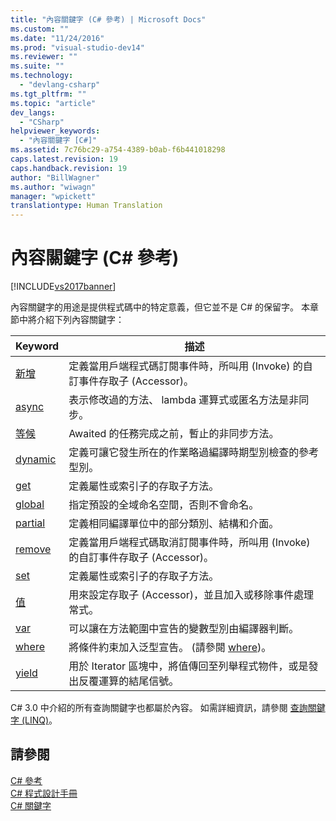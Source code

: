 ```yaml
---
title: "內容關鍵字 (C# 參考) | Microsoft Docs"
ms.custom: ""
ms.date: "11/24/2016"
ms.prod: "visual-studio-dev14"
ms.reviewer: ""
ms.suite: ""
ms.technology: 
  - "devlang-csharp"
ms.tgt_pltfrm: ""
ms.topic: "article"
dev_langs: 
  - "CSharp"
helpviewer_keywords: 
  - "內容關鍵字 [C#]"
ms.assetid: 7c76bc29-a754-4389-b0ab-f6b441018298
caps.latest.revision: 19
caps.handback.revision: 19
author: "BillWagner"
ms.author: "wiwagn"
manager: "wpickett"
translationtype: Human Translation
---
```

# 內容關鍵字 (C# 參考)
[!INCLUDE[vs2017banner](../../../csharp/includes/vs2017banner.md)]

內容關鍵字的用途是提供程式碼中的特定意義，但它並不是 C\# 的保留字。  本章節中將介紹下列內容關鍵字：  
  
|Keyword|描述|  
|-------------|--------|  
|[新增](../../../csharp/language-reference/keywords/add.md)|定義當用戶端程式碼訂閱事件時，所叫用 \(Invoke\) 的自訂事件存取子 \(Accessor\)。|  
|[async](../../../csharp/language-reference/keywords/async.md)|表示修改過的方法、 lambda 運算式或匿名方法是非同步。|  
|[等候](../../../csharp/language-reference/keywords/await.md)|Awaited 的任務完成之前，暫止的非同步方法。|  
|[dynamic](../../../csharp/language-reference/keywords/dynamic.md)|定義可讓它發生所在的作業略過編譯時期型別檢查的參考型別。|  
|[get](../../../csharp/language-reference/keywords/get.md)|定義屬性或索引子的存取子方法。|  
|[global](../../../csharp/language-reference/keywords/global.md)|指定預設的全域命名空間，否則不會命名。|  
|[partial](../../../csharp/language-reference/keywords/partial-type.md)|定義相同編譯單位中的部分類別、結構和介面。|  
|[remove](../../../csharp/language-reference/keywords/remove.md)|定義當用戶端程式碼取消訂閱事件時，所叫用 \(Invoke\) 的自訂事件存取子 \(Accessor\)。|  
|[set](../../../csharp/language-reference/keywords/set.md)|定義屬性或索引子的存取子方法。|  
|[值](../../../csharp/language-reference/keywords/value.md)|用來設定存取子 \(Accessor\)，並且加入或移除事件處理常式。|  
|[var](../../../csharp/language-reference/keywords/var.md)|可以讓在方法範圍中宣告的變數型別由編譯器判斷。|  
|[where](../../../csharp/language-reference/keywords/where-generic-type-constraint.md)|將條件約束加入泛型宣告。  \(請參閱 [where](../../../csharp/language-reference/keywords/where-clause.md)\)。|  
|[yield](../../../csharp/language-reference/keywords/yield.md)|用於 Iterator 區塊中，將值傳回至列舉程式物件，或是發出反覆運算的結尾信號。|  
  
 C\# 3.0 中介紹的所有查詢關鍵字也都屬於內容。  如需詳細資訊，請參閱 [查詢關鍵字 \(LINQ\)](../../../csharp/language-reference/keywords/query-keywords.md)。  
  
## 請參閱  
 [C\# 參考](../../../csharp/language-reference/index.md)   
 [C\# 程式設計手冊](../../../csharp/programming-guide/index.md)   
 [C\# 關鍵字](../../../csharp/language-reference/keywords/index.md)